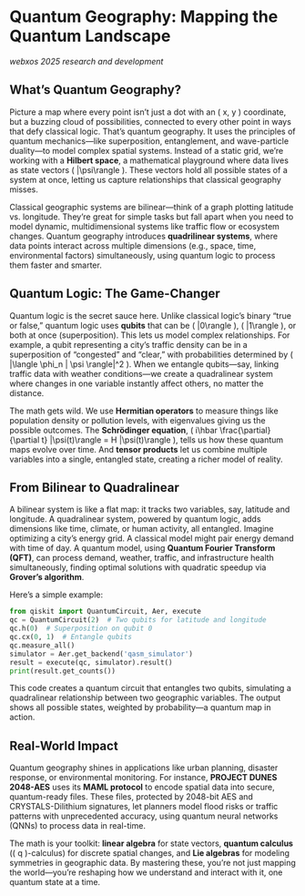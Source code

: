 # Quantum Geography: Mapping the Quantum Landscape

*webxos 2025 research and development*

## What’s Quantum Geography?

Picture a map where every point isn’t just a dot with an \( x, y \) coordinate, but a buzzing cloud of possibilities, connected to every other point in ways that defy classical logic. That’s quantum geography. It uses the principles of quantum mechanics—like superposition, entanglement, and wave-particle duality—to model complex spatial systems. Instead of a static grid, we’re working with a **Hilbert space**, a mathematical playground where data lives as state vectors \( |\psi\rangle \). These vectors hold all possible states of a system at once, letting us capture relationships that classical geography misses.

Classical geographic systems are bilinear—think of a graph plotting latitude vs. longitude. They’re great for simple tasks but fall apart when you need to model dynamic, multidimensional systems like traffic flow or ecosystem changes. Quantum geography introduces **quadrilinear systems**, where data points interact across multiple dimensions (e.g., space, time, environmental factors) simultaneously, using quantum logic to process them faster and smarter.

## Quantum Logic: The Game-Changer

Quantum logic is the secret sauce here. Unlike classical logic’s binary “true or false,” quantum logic uses **qubits** that can be \( |0\rangle \), \( |1\rangle \), or both at once (superposition). This lets us model complex relationships. For example, a qubit representing a city’s traffic density can be in a superposition of “congested” and “clear,” with probabilities determined by \( |\langle \phi_n | \psi \rangle|^2 \). When we entangle qubits—say, linking traffic data with weather conditions—we create a quadralinear system where changes in one variable instantly affect others, no matter the distance.

The math gets wild. We use **Hermitian operators** to measure things like population density or pollution levels, with eigenvalues giving us the possible outcomes. The **Schrödinger equation**, \( i\hbar \frac{\partial}{\partial t} |\psi(t)\rangle = H |\psi(t)\rangle \), tells us how these quantum maps evolve over time. And **tensor products** let us combine multiple variables into a single, entangled state, creating a richer model of reality.

## From Bilinear to Quadralinear

A bilinear system is like a flat map: it tracks two variables, say, latitude and longitude. A quadralinear system, powered by quantum logic, adds dimensions like time, climate, or human activity, all entangled. Imagine optimizing a city’s energy grid. A classical model might pair energy demand with time of day. A quantum model, using **Quantum Fourier Transform (QFT)**, can process demand, weather, traffic, and infrastructure health simultaneously, finding optimal solutions with quadratic speedup via **Grover’s algorithm**.

Here’s a simple example:
```python
from qiskit import QuantumCircuit, Aer, execute
qc = QuantumCircuit(2)  # Two qubits for latitude and longitude
qc.h(0)  # Superposition on qubit 0
qc.cx(0, 1)  # Entangle qubits
qc.measure_all()
simulator = Aer.get_backend('qasm_simulator')
result = execute(qc, simulator).result()
print(result.get_counts())
```
This code creates a quantum circuit that entangles two qubits, simulating a quadralinear relationship between two geographic variables. The output shows all possible states, weighted by probability—a quantum map in action.

## Real-World Impact

Quantum geography shines in applications like urban planning, disaster response, or environmental monitoring. For instance, **PROJECT DUNES 2048-AES** uses its **MAML protocol** to encode spatial data into secure, quantum-ready files. These files, protected by 2048-bit AES and CRYSTALS-Dilithium signatures, let planners model flood risks or traffic patterns with unprecedented accuracy, using quantum neural networks (QNNs) to process data in real-time.

The math is your toolkit: **linear algebra** for state vectors, **quantum calculus** (\( q \)-calculus) for discrete spatial changes, and **Lie algebras** for modeling symmetries in geographic data. By mastering these, you’re not just mapping the world—you’re reshaping how we understand and interact with it, one quantum state at a time.
